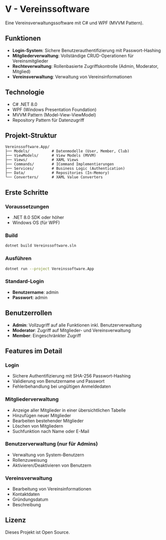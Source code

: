 # V - Vereinssoftware

Eine Vereinsverwaltungssoftware mit C# und WPF (MVVM Pattern).

## Funktionen

- **Login-System**: Sichere Benutzerauthentifizierung mit Passwort-Hashing
- **Mitgliederverwaltung**: Vollständige CRUD-Operationen für Vereinsmitglieder
- **Rechteverwaltung**: Rollenbasierte Zugriffskontrolle (Admin, Moderator, Mitglied)
- **Vereinsverwaltung**: Verwaltung von Vereinsinformationen

## Technologie

- C# .NET 8.0
- WPF (Windows Presentation Foundation)
- MVVM Pattern (Model-View-ViewModel)
- Repository Pattern für Datenzugriff

## Projekt-Struktur

```
Vereinssoftware.App/
├── Models/          # Datenmodelle (User, Member, Club)
├── ViewModels/      # View Models (MVVM)
├── Views/           # XAML Views
├── Commands/        # ICommand Implementierungen
├── Services/        # Business Logic (Authentication)
├── Data/            # Repositories (In-Memory)
└── Converters/      # XAML Value Converters
```

## Erste Schritte

### Voraussetzungen

- .NET 8.0 SDK oder höher
- Windows OS (für WPF)

### Build

```bash
dotnet build Vereinssoftware.sln
```

### Ausführen

```bash
dotnet run --project Vereinssoftware.App
```

### Standard-Login

- **Benutzername**: admin
- **Passwort**: admin

## Benutzerrollen

- **Admin**: Vollzugriff auf alle Funktionen inkl. Benutzerverwaltung
- **Moderator**: Zugriff auf Mitglieder- und Vereinsverwaltung
- **Member**: Eingeschränkter Zugriff

## Features im Detail

### Login
- Sichere Authentifizierung mit SHA-256 Passwort-Hashing
- Validierung von Benutzername und Passwort
- Fehlerbehandlung bei ungültigen Anmeldedaten

### Mitgliederverwaltung
- Anzeige aller Mitglieder in einer übersichtlichen Tabelle
- Hinzufügen neuer Mitglieder
- Bearbeiten bestehender Mitglieder
- Löschen von Mitgliedern
- Suchfunktion nach Name oder E-Mail

### Benutzerverwaltung (nur für Admins)
- Verwaltung von System-Benutzern
- Rollenzuweisung
- Aktivieren/Deaktivieren von Benutzern

### Vereinsverwaltung
- Bearbeitung von Vereinsinformationen
- Kontaktdaten
- Gründungsdatum
- Beschreibung

## Lizenz

Dieses Projekt ist Open Source.
